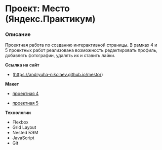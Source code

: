 # Проект: Место (Яндекс.Практикум)

### Описание

Проектная работа по созданию интерактивной страницы. В рамках 4 и 5 проектных работ реализована возможность редактировать профиль, добавлять фотографии, удалять их и ставить лайки.

**Ссылка на сайт**

* (https://andryuha-nikolaev.github.io/mesto/)

**Макет**

* [проектная 4](https://www.figma.com/file/2cn9N9jSkmxD84oJik7xL7/JavaScript.-Sprint-4?node-id=0%3A1)

* [проектная 5](https://www.figma.com/file/bjyvbKKJN2naO0ucURl2Z0/JavaScript.-Sprint-5?node-id=50160%3A2)

**Технологии**

* Flexbox
* Grid Layout
* Nested БЭМ
* JavaScript
* Git

